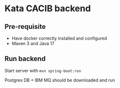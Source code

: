# Kata CACIB backend

## Pre-requisite

- Have docker correctly installed and configured
- Maven 3 and Java 17

## Run backend

Start server with `mvn spring-boot:run`

Postgres DB + IBM MQ should be downloaded and run
